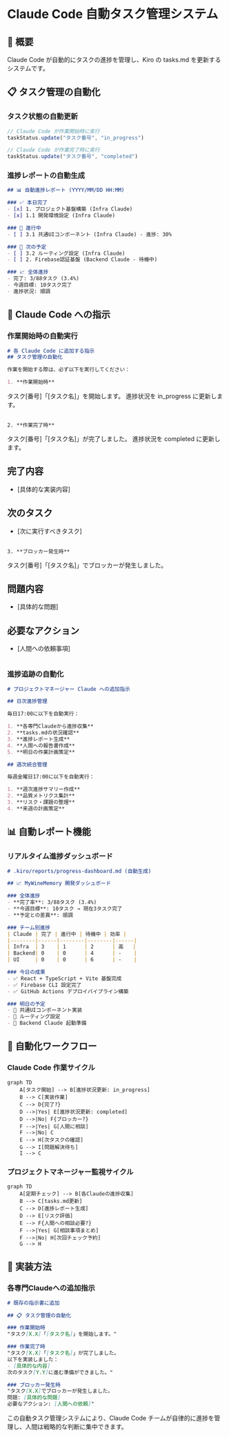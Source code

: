 # Claude Code 自動タスク管理システム

## 🎯 概要

Claude Code が自動的にタスクの進捗を管理し、Kiro の tasks.md を更新するシステムです。

## 📋 タスク管理の自動化

### **タスク状態の自動更新**

```typescript
// Claude Code が作業開始時に実行
taskStatus.update("タスク番号", "in_progress")

// Claude Code が作業完了時に実行  
taskStatus.update("タスク番号", "completed")
```

### **進捗レポートの自動生成**

```markdown
## 📊 自動進捗レポート (YYYY/MM/DD HH:MM)

### ✅ 本日完了
- [x] 1. プロジェクト基盤構築 (Infra Claude)
- [x] 1.1 開発環境設定 (Infra Claude)

### 🚧 進行中
- [ ] 3.1 共通UIコンポーネント (Infra Claude) - 進捗: 30%

### 📅 次の予定
- [ ] 3.2 ルーティング設定 (Infra Claude)
- [ ] 2. Firebase認証基盤 (Backend Claude - 待機中)

### 📈 全体進捗
- 完了: 3/88タスク (3.4%)
- 今週目標: 10タスク完了
- 進捗状況: 順調
```

## 🤖 Claude Code への指示

### **作業開始時の自動実行**

```markdown
# 各 Claude Code に追加する指示
## タスク管理の自動化

作業を開始する際は、必ず以下を実行してください：

1. **作業開始時**
   ```
   タスク[番号]「[タスク名]」を開始します。
   進捗状況を in_progress に更新します。
   ```

2. **作業完了時**
   ```
   タスク[番号]「[タスク名]」が完了しました。
   進捗状況を completed に更新します。
   
   ## 完了内容
   - [具体的な実装内容]
   
   ## 次のタスク
   - [次に実行すべきタスク]
   ```

3. **ブロッカー発生時**
   ```
   タスク[番号]「[タスク名]」でブロッカーが発生しました。
   
   ## 問題内容
   - [具体的な問題]
   
   ## 必要なアクション
   - [人間への依頼事項]
   ```
```

### **進捗追跡の自動化**

```markdown
# プロジェクトマネージャー Claude への追加指示

## 日次進捗管理

毎日17:00に以下を自動実行：

1. **各専門Claudeから進捗収集**
2. **tasks.mdの状況確認**
3. **進捗レポート生成**
4. **人間への報告書作成**
5. **明日の作業計画策定**

## 週次統合管理

毎週金曜日17:00に以下を自動実行：

1. **週次進捗サマリー作成**
2. **品質メトリクス集計**
3. **リスク・課題の整理**
4. **来週の計画策定**
```

## 📊 自動レポート機能

### **リアルタイム進捗ダッシュボード**

```markdown
# .kiro/reports/progress-dashboard.md (自動生成)

## 📈 MyWineMemory 開発ダッシュボード

### 全体進捗
- **完了率**: 3/88タスク (3.4%)
- **今週目標**: 10タスク → 現在3タスク完了
- **予定との差異**: 順調

### チーム別進捗
| Claude | 完了 | 進行中 | 待機中 | 効率 |
|--------|------|--------|--------|------|
| Infra  | 3    | 1      | 2      | 高   |
| Backend| 0    | 0      | 4      | -    |
| UI     | 0    | 0      | 6      | -    |

### 今日の成果
- ✅ React + TypeScript + Vite 基盤完成
- ✅ Firebase CLI 設定完了
- ✅ GitHub Actions デプロイパイプライン構築

### 明日の予定
- 🎯 共通UIコンポーネント実装
- 🎯 ルーティング設定
- 🎯 Backend Claude 起動準備
```

## 🔄 自動化ワークフロー

### **Claude Code 作業サイクル**

```mermaid
graph TD
    A[タスク開始] --> B[進捗状況更新: in_progress]
    B --> C[実装作業]
    C --> D{完了?}
    D -->|Yes| E[進捗状況更新: completed]
    D -->|No| F{ブロッカー?}
    F -->|Yes| G[人間に相談]
    F -->|No| C
    E --> H[次タスクの確認]
    G --> I[問題解決待ち]
    I --> C
```

### **プロジェクトマネージャー監視サイクル**

```mermaid
graph TD
    A[定期チェック] --> B[各Claudeの進捗収集]
    B --> C[tasks.md更新]
    C --> D[進捗レポート生成]
    D --> E[リスク評価]
    E --> F{人間への相談必要?}
    F -->|Yes| G[相談事項まとめ]
    F -->|No| H[次回チェック予約]
    G --> H
```

## 🎯 実装方法

### **各専門Claudeへの追加指示**

```markdown
# 既存の指示書に追加

## 📋 タスク管理の自動化

### 作業開始時
"タスク[X.X]「[タスク名]」を開始します。"

### 作業完了時  
"タスク[X.X]「[タスク名]」が完了しました。
以下を実装しました：
- [具体的な内容]
次のタスク[Y.Y]に進む準備ができました。"

### ブロッカー発生時
"タスク[X.X]でブロッカーが発生しました。
問題: [具体的な問題]
必要なアクション: [人間への依頼]"
```

この自動タスク管理システムにより、Claude Code チームが自律的に進捗を管理し、人間は戦略的な判断に集中できます。